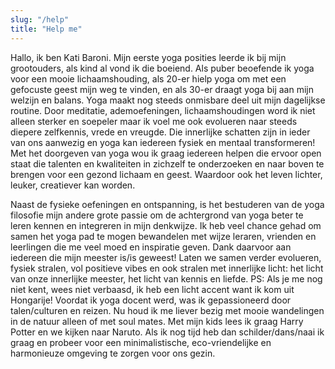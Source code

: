 ```yaml
---
slug: "/help"
title: "Help me"
---
```


Hallo, ik ben Kati Baroni.
 Mijn eerste yoga posities leerde ik bij mijn grootouders, als kind al vond ik die boeiend. Als puber beoefende ik yoga voor een mooie lichaamshouding, als 20-er hielp yoga om met een gefocuste geest mijn weg te vinden, en als 30-er draagt yoga bij aan mijn welzijn en balans. 
Yoga maakt nog steeds onmisbare deel uit mijn dagelijkse routine. Door meditatie, ademoefeningen, lichaamshoudingen word ik niet alleen sterker en soepeler maar ik voel me ook evolueren naar steeds diepere zelfkennis, vrede en vreugde. Die innerlijke schatten zijn in ieder van ons aanwezig en yoga kan iedereen fysiek en mentaal transformeren!
Met het doorgeven van yoga wou ik graag iedereen helpen die ervoor open staat die talenten en kwaliteiten in zichzelf te onderzoeken en naar boven te brengen voor een gezond lichaam en geest. Waardoor ook het leven lichter, leuker, creatiever kan worden.

Naast de fysieke oefeningen en ontspanning, is het bestuderen van de yoga filosofie mijn andere grote passie om de achtergrond van yoga beter te leren kennen en integreren in mijn denkwijze. 
Ik heb veel chance gehad om samen het yoga pad te mogen bewandelen met wijze leraren, vrienden en leerlingen die me veel moed en inspiratie geven. Dank daarvoor aan iedereen die mijn meester is/is geweest!
Laten we samen verder evolueren, fysiek stralen, vol positieve vibes en ook stralen met innerlijke licht: het licht van onze innerlijke meester, het licht van kennis en liefde. 
PS: Als je me nog niet kent, wees niet verbaasd, ik heb een licht accent want ik kom uit Hongarije! Voordat ik yoga docent werd, was ik gepassioneerd door talen/culturen en reizen. Nu houd ik me liever bezig met mooie wandelingen in de natuur alleen of met soul mates. Met mijn kids lees ik graag Harry Potter en we kijken naar Naruto. Als ik nog tijd heb dan schilder/dans/naai ik graag en probeer voor een minimalistische, eco-vriendelijke en harmonieuze omgeving te zorgen voor ons gezin. 